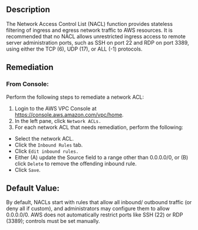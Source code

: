 ## Description

The Network Access Control List (NACL) function provides stateless filtering of ingress and egress network traffic to AWS resources. It is recommended that no NACL allows unrestricted ingress access to remote server administration ports, such as SSH on port 22 and RDP on port 3389, using either the TCP (6), UDP (17), or ALL (-1) protocols.

## Remediation

### From Console:

Perform the following steps to remediate a network ACL:

1. Login to the AWS VPC Console at https://console.aws.amazon.com/vpc/home.
2. In the left pane, click `Network ACLs.`
3. For each network ACL that needs remediation, perform the following:
  - Select the network ACL.
  - Click the `Inbound Rules` tab.
  - Click `Edit inbound rules.`
  - Either (A) update the Source field to a range other than 0.0.0.0/0, or (B) click `Delete` to remove the offending inbound rule.
- Click `Save`.

## Default Value:

By default, NACLs start with rules that allow all inbound/ outbound traffic (or deny all if custom), and administrators may configure them to allow 0.0.0.0/0. AWS does not automatically restrict ports like SSH (22) or RDP (3389); controls must be set manually.